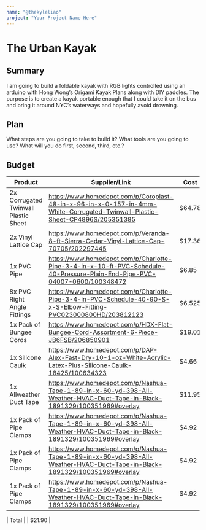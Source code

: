 ```yaml
---
name: "@thekyleliao"
project: "Your Project Name Here"
---
```


# The Urban Kayak

## Summary

I am going to build a foldable kayak with RGB lights controlled using an arduino with Hong Wong’s Origami Kayak Plans along with DIY paddles. The purpose is to create a kayak portable enough that I could take it on the bus and bring it around NYC’s waterways and hopefully avoid drowning.

## Plan

What steps are you going to take to build it? What tools are you going to use? What will you do first, second, third, etc.?

## Budget

| Product         | Supplier/Link                         | Cost   |
| --------------- | ------------------------------------- | ------ |
| 2x Corrugated Twinwall Plastic Sheet   | https://www.homedepot.com/p/Coroplast-48-in-x-96-in-x-0-157-in-4mm-White-Corrugated-Twinwall-Plastic-Sheet-CP4896S/205351385 | $64.78  |
| 2x Vinyl Lattice Cap | https://www.homedepot.com/p/Veranda-8-ft-Sierra-Cedar-Vinyl-Lattice-Cap-70705/202297445  | $17.36 |
| 1x PVC Pipe | https://www.homedepot.com/p/Charlotte-Pipe-3-4-in-x-10-ft-PVC-Schedule-40-Pressure-Plain-End-Pipe-PVC-04007-0600/100348472 | $6.85 |
| 8x PVC Right Angle Fittings | https://www.homedepot.com/p/Charlotte-Pipe-3-4-in-PVC-Schedule-40-90-S-x-S-Elbow-Fitting-PVC023000800HD/203812123 | $6.525 |
| 1x Pack of Bungee Cords | https://www.homedepot.com/p/HDX-Flat-Bungee-Cord-Assortment-6-Piece-JB6FSB/206850901 | $19.01 |
| 1x Silicone Caulk | https://www.homedepot.com/p/DAP-Alex-Fast-Dry-10-1-oz-White-Acrylic-Latex-Plus-Silicone-Caulk-18425/100634323 | $4.66 |
| 1x Allweather Duct Tape|  https://www.homedepot.com/p/Nashua-Tape-1-89-in-x-60-yd-398-All-Weather-HVAC-Duct-Tape-in-Black-1891329/100351969#overlay | $11.95 |
| 1x Pack of Pipe Clamps|  https://www.homedepot.com/p/Nashua-Tape-1-89-in-x-60-yd-398-All-Weather-HVAC-Duct-Tape-in-Black-1891329/100351969#overlay | $4.92 |
| 1x Pack of Pipe Clamps|  https://www.homedepot.com/p/Nashua-Tape-1-89-in-x-60-yd-398-All-Weather-HVAC-Duct-Tape-in-Black-1891329/100351969#overlay | $4.92 |
| 1x Pack of Pipe Clamps|  https://www.homedepot.com/p/Nashua-Tape-1-89-in-x-60-yd-398-All-Weather-HVAC-Duct-Tape-in-Black-1891329/100351969#overlay | $4.92 |

| Total           |                                       | $21.90 |
